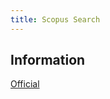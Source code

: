 ```yaml
---
title: Scopus Search
---
```


## Information

[Official](https://service.elsevier.com/app/answers/detail/a_id/34325/)





